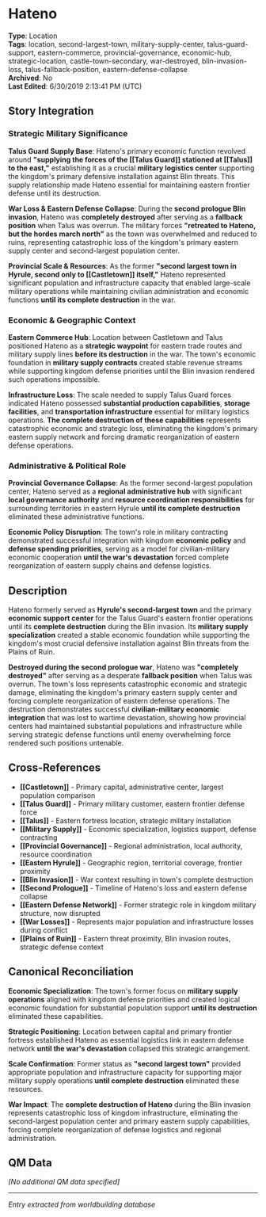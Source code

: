 # Hateno

**Type**: Location  
**Tags**: location, second-largest-town, military-supply-center, talus-guard-support, eastern-commerce, provincial-governance, economic-hub, strategic-location, castle-town-secondary, war-destroyed, blin-invasion-loss, talus-fallback-position, eastern-defense-collapse  
**Archived**: No  
**Last Edited**: 6/30/2019 2:13:41 PM (UTC)

## Story Integration

### Strategic Military Significance
**Talus Guard Supply Base**: Hateno's primary economic function revolved around **"supplying the forces of the [[Talus Guard]] stationed at [[Talus]] to the east,"** establishing it as a crucial **military logistics center** supporting the kingdom's primary defensive installation against Blin threats. This supply relationship made Hateno essential for maintaining eastern frontier defense until its destruction.

**War Loss & Eastern Defense Collapse**: During the **second prologue Blin invasion**, Hateno was **completely destroyed** after serving as a **fallback position** when Talus was overrun. The military forces **"retreated to Hateno, but the hordes march north"** as the town was overwhelmed and reduced to ruins, representing catastrophic loss of the kingdom's primary eastern supply center and second-largest population center.

**Provincial Scale & Resources**: As the former **"second largest town in Hyrule, second only to [[Castletown]] itself,"** Hateno represented significant population and infrastructure capacity that enabled large-scale military operations while maintaining civilian administration and economic functions **until its complete destruction** in the war.

### Economic & Geographic Context
**Eastern Commerce Hub**: Location between Castletown and Talus positioned Hateno as a **strategic waypoint** for eastern trade routes and military supply lines **before its destruction** in the war. The town's economic foundation in **military supply contracts** created stable revenue streams while supporting kingdom defense priorities until the Blin invasion rendered such operations impossible.

**Infrastructure Loss**: The scale needed to supply Talus Guard forces indicated Hateno possessed **substantial production capabilities**, **storage facilities**, and **transportation infrastructure** essential for military logistics operations. **The complete destruction of these capabilities** represents catastrophic economic and strategic loss, eliminating the kingdom's primary eastern supply network and forcing dramatic reorganization of eastern defense operations.

### Administrative & Political Role
**Provincial Governance Collapse**: As the former second-largest population center, Hateno served as a **regional administrative hub** with significant **local governance authority** and **resource coordination responsibilities** for surrounding territories in eastern Hyrule **until its complete destruction** eliminated these administrative functions.

**Economic Policy Disruption**: The town's role in military contracting demonstrated successful integration with kingdom **economic policy** and **defense spending priorities**, serving as a model for civilian-military economic cooperation **until the war's devastation** forced complete reorganization of eastern supply chains and defense logistics.

## Description
Hateno formerly served as **Hyrule's second-largest town** and the primary **economic support center** for the Talus Guard's eastern frontier operations until its **complete destruction** during the Blin invasion. Its **military supply specialization** created a stable economic foundation while supporting the kingdom's most crucial defensive installation against Blin threats from the Plains of Ruin.

**Destroyed during the second prologue war**, Hateno was **"completely destroyed"** after serving as a desperate **fallback position** when Talus was overrun. The town's loss represents catastrophic economic and strategic damage, eliminating the kingdom's primary eastern supply center and forcing complete reorganization of eastern defense operations. The destruction demonstrates successful **civilian-military economic integration** that was lost to wartime devastation, showing how provincial centers had maintained substantial populations and infrastructure while serving strategic defense functions until enemy overwhelming force rendered such positions untenable.

## Cross-References
- **[[Castletown]]** - Primary capital, administrative center, largest population comparison
- **[[Talus Guard]]** - Primary military customer, eastern frontier defense force
- **[[Talus]]** - Eastern fortress location, strategic military installation
- **[[Military Supply]]** - Economic specialization, logistics support, defense contracting
- **[[Provincial Governance]]** - Regional administration, local authority, resource coordination
- **[[Eastern Hyrule]]** - Geographic region, territorial coverage, frontier proximity
- **[[Blin Invasion]]** - War context resulting in town's complete destruction
- **[[Second Prologue]]** - Timeline of Hateno's loss and eastern defense collapse
- **[[Eastern Defense Network]]** - Former strategic role in kingdom military structure, now disrupted
- **[[War Losses]]** - Represents major population and infrastructure losses during conflict
- **[[Plains of Ruin]]** - Eastern threat proximity, Blin invasion routes, strategic defense context

## Canonical Reconciliation
**Economic Specialization**: The town's former focus on **military supply operations** aligned with kingdom defense priorities and created logical economic foundation for substantial population support **until its destruction** eliminated these capabilities.

**Strategic Positioning**: Location between capital and primary frontier fortress established Hateno as essential logistics link in eastern defense network **until the war's devastation** collapsed this strategic arrangement.

**Scale Confirmation**: Former status as **"second largest town"** provided appropriate population and infrastructure capacity for supporting major military supply operations **until complete destruction** eliminated these resources.

**War Impact**: The **complete destruction of Hateno** during the Blin invasion represents catastrophic loss of kingdom infrastructure, eliminating the second-largest population center and primary eastern supply capabilities, forcing complete reorganization of defense logistics and regional administration.

## QM Data
*[No additional QM data specified]*

---
*Entry extracted from worldbuilding database*
